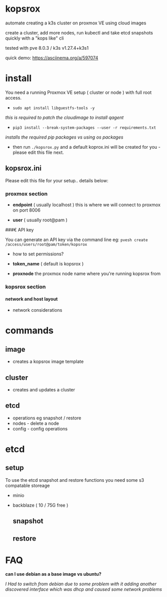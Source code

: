 # kopsrox
automate creating a k3s cluster on proxmox VE using cloud images

create a cluster, add more nodes, run kubectl and take etcd snapshots quickly with a "kops like" cli

tested with pve 8.0.3 / k3s v1.27.4+k3s1

quick demo: https://asciinema.org/a/597074

# install

You need a running Proxmox VE setup ( cluster or node ) with full root access. 

- `sudo apt install libguestfs-tools -y`

_this is required to patch the cloudimage to install qagent_

- `pip3 install --break-system-packages --user -r requirements.txt`

_installs the required pip packages vs using os packages_

- then run `./kopsrox.py` and a default koprox.ini will be created for you - please edit this file next.
  
## kopsrox.ini

Please edit this file for your setup.. details below:

### proxmox section 

- __endpoint__ ( usually localhost ) this is where we will connect to proxmox on port 8006

- __user__ ( usually root@pam )


###€ API key

You can generate an API key via the command line eg: `pvesh create /access/users/root@pam/token/kopsrox`

- how to set permissions?

- __token_name__  ( default is kopsrox ) 

- __proxnode__ the proxmox node name where you're running kopsrox from

### kopsrox section 
#### network and host layout
- network considerations

# commands
## image
- creates a kopsrox image template
## cluster
- creates and updates a cluster
## etcd
- operations eg snapshot / restore
- nodes - delete a node
- config - config operations

# etcd
## setup

To use the etcd snapshot and restore functions you need some s3 compatable storeage

- minio
- backblaze ( 10 / 75G free )

  ## snapshot
  ## restore

# FAQ
__can I use debian as a base image vs ubuntu?__

_I Had to switch from debian due to some problem with it adding another discovered interface which was dhcp and caused some network problems_

